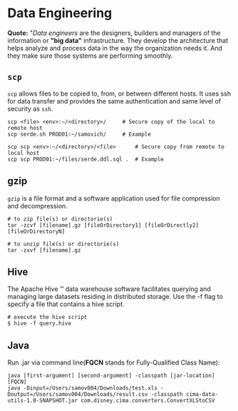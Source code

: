 # Data Engineering

**Quote:** "*Data engineers* are the designers, builders and managers of the information or **"big data"** infrastructure. They develop the architecture that helps analyze and process data in the way the organization needs it. And they make sure those systems are performing smoothly.

## `scp`

`scp` allows files to be copied to, from, or between different hosts. It uses ssh for data transfer and provides the same authentication and same level of security as `ssh`.

    scp <file> <env>:~/<directory>/     # Secure copy of the local to remote host  
    scp serde.sh PROD01:~/samovich/     # Example

    scp scp <env>:~/<directory>/<file>      # Secure copy from remote to local host
    scp scp PROD01:~/files/serde.ddl.sql .  # Example

## gzip

`gzip` is a file format and a software application used for file compression and decompression. 

    # to zip file(s) or directorie(s) 
    tar -zcvf [filename].gz [fileOrDirectory1] [fileOrDirectly2] [fileOrDirectoryN]
    
    # to unzip file(s) or directorie(s)
    tar -zxvf [filename].gz


## Hive

The Apache Hive ™ data warehouse software facilitates querying and managing large datasets residing in distributed storage. Use the -f flag to specify a file that contains a hive script.
    
    # execute the hive script
    $ hive -f query.hive

## Java

Run .jar via command line(**FQCN** stands for Fully-Qualified Class Name):

    java [first-argument] [second-argument] -classpath [jar-location] [FQCN]
    java -Dinput=/Users/samov004/Downloads/test.xls -Doutput=/Users/samov004/Downloads/result.csv -classpath cima-data-utils-1.0-SNAPSHOT.jar com.disney.cima.converters.ConvertXLStoCSV
